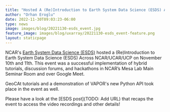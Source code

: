 ```yaml
---
title: "Hosted A (Re)Introduction to Earth System Data Science (ESDS) Across NCAR/UCAR/UCP"
author: "Orhan Eroglu"
date: 2022-11-30T09:03:23-06:00
type: news
image: images/blog/20221130-esds_event.jpg
feature_image: images/blog/uxarray/20221130-esds_event-feature.png
layout: staticpage
---
```


NCAR's [Earth System Data Science (ESDS)](https://ncar.github.io/esds/) 
hosted a (Re)Introduction to Earth System Data Science (ESDS) Across 
NCAR/UCAR/UCP on November 10th and 11th. This event was a successful 
implementation of hybrid tutorials, discussion forums, and hackathons 
in NCAR’s Mesa Lab Main Seminar Room and over Google Meet. 

GeoCAt tutorials and a demonstration of VAPOR's new Python API 
took place in the event as well.

Please have a look at the [ESDS post](TODO: Add URL) that recaps the 
event to access the video recordings and other details!

